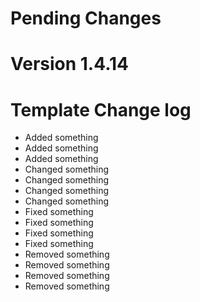 Pending Changes
===============

Version 1.4.14
==============


Template Change log
===================
* Added something
* Added something
* Added something
* Changed something
* Changed something
* Changed something
* Changed something
* Fixed something
* Fixed something
* Fixed something
* Fixed something
* Removed something
* Removed something
* Removed something
* Removed something
